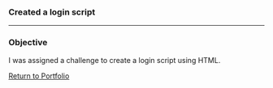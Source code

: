 ### Created a login script
***

### Objective
I was assigned a challenge to create a login script using HTML.











[Return to Portfolio](https://github.com/mrmichaelgallen/Portfolio-for-MichaelAllen/)
